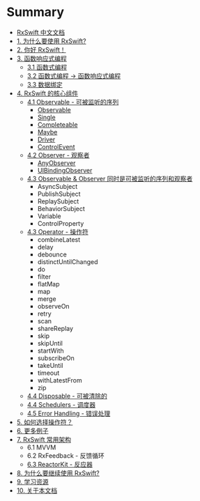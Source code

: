 # Summary

* [RxSwift 中文文档](introduction.md)
* [1. 为什么要使用 RxSwift?](content/why_rxswift.md)
* [2. 你好 RxSwift！](content/first_app.md)
* [3. 函数响应式编程](content/think_reactive.md)
  * [3.1 函数式编程](content/think_reactive/funtional_programming.md)
  * [3.2 函数式编程 -> 函数响应式编程](content/think_reactive/functional_reactive_progaramming.md)
  * [3.3 数据绑定](content/think_reactive/data_binding.md)
* [4. RxSwift 的核心组件](content/rxswift_core.md)
  * [4.1 Observable - 可被监听的序列](content/rxswift_core/observable.md)
    * [Observable](content/rxswift_core/observable/observable.md)
    * [Single](content/rxswift_core/observable/single.md)
    * [Completeable](content/rxswift_core/observable/completeable.md)
    * [Maybe](content/rxswift_core/observable/maybe.md)
    * [Driver](content/rxswift_core/observable/driver.md)
    * [ControlEvent](content/rxswift_core/observable/control_event.md)
  * [4.2 Observer - 观察者](content/rxswift_core/observer.md)  
    * [AnyObserver](content/rxswift_core/observer/any_observer.md)
    * [UIBindingObserver](content/rxswift_core/observer/uibinding_observer.md)
  * [4.3 Observable & Observer 同时是可被监听的序列和观察者](content/rxswift_core/observable_and_observer.md)
    * AsyncSubject
    * PublishSubject
    * ReplaySubject
    * BehaviorSubject
    * Variable
    * ControlProperty
  * [4.3 Operator - 操作符](content/rxswift_core/operator.md)
    * combineLatest
    * delay
    * debounce
    * distinctUntilChanged
    * do
    * filter
    * flatMap
    * map
    * merge
    * observeOn
    * retry
    * scan
    * shareReplay
    * skip
    * skipUntil
    * startWith
    * subscribeOn
    * takeUntil
    * timeout
    * withLatestFrom
    * zip
  * [4.4 Disposable - 可被清除的](content/rxswift_core/disposable.md)
  * [4.4 Schedulers - 调度器](content/rxswift_core/schedulers.md)
  * [4.5 Error Handling - 错误处理](content/rxswift_core/error_handling.md)
* [5. 如何选择操作符？](content/decision_tree.md)
* [6. 更多例子](content/more_demo.md)
* [7. RxSwift 常用架构](content/architecture.md)
  * 6.1 MVVM
  * 6.2 RxFeedback - 反馈循环
  * [6.3 ReactorKit - 反应器](content/architecture/reactorkit.md)
* [8. 为什么要继续使用 RxSwift?](content/why_rxswift_again.md)
* [9. 学习资源](content/resource.md)
* [10. 关于本文档](content/about.md)
